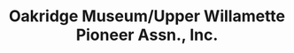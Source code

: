 ---
layout: repo
title: "Oakridge Museum/Upper Willamette Pioneer Assn., Inc."
id: 25777
permalink: repos/25777/
---